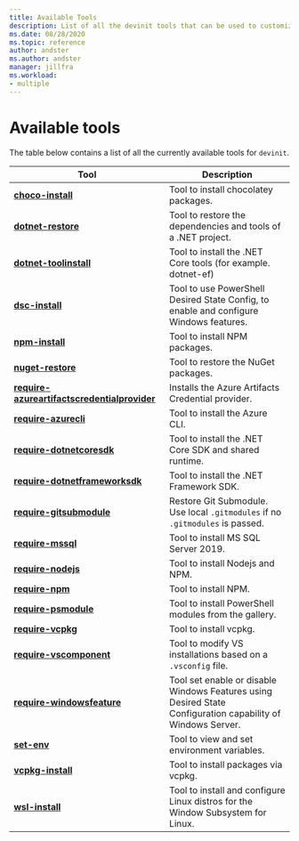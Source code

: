 ```yaml
---
title: Available Tools
description: List of all the devinit tools that can be used to customize a Visual Studio Codespaces for Visual Studio 2019. 
ms.date: 08/28/2020
ms.topic: reference
author: andster
ms.author: andster
manager: jillfra
ms.workload:
- multiple
---
```

# Available tools

The table below contains a list of all the currently available tools for `devinit`.

| Tool                                                                                          | Description                                                                                                 |
|-----------------------------------------------------------------------------------------------|-------------------------------------------------------------------------------------------------------------|
| [**choco-install**](tool-choco-install)                                                       | Tool to install chocolatey packages.                                                                        |
| [**dotnet-restore**](tool-dotnet-restore)                                                     | Tool to restore the dependencies and tools of a .NET project.                                               |
| [**dotnet-toolinstall**](tool-dotnet-toolinstall)                                             | Tool to install the .NET Core tools (for example. dotnet-ef)                                                |
| [**dsc-install**](tool-dsc-install)                                                           | Tool to use PowerShell Desired State Config, to enable and configure Windows features.                      |
| [**npm-install**](tool-npm-install)                                                           | Tool to install NPM packages.                                                                               |
| [**nuget-restore**](tool-nuget-restore)                                                       | Tool to restore the NuGet packages.                                                                         |
| [**require-azureartifactscredentialprovider**](tool-require-azureartifactscredentialprovider) | Installs the Azure Artifacts Credential provider.                                                           |
| [**require-azurecli**](tool-require-azurecli)                                                 | Tool to install the Azure CLI.                                                                              |
| [**require-dotnetcoresdk**](tool-require-dotnetcoresdk)                                       | Tool to install the .NET Core SDK and shared runtime.                                                       |
| [**require-dotnetframeworksdk**](tool-require-dotnetframeworksdk)                             | Tool to install the .NET Framework SDK.                                                                     |
| [**require-gitsubmodule**](tool-require-gitsubmodules)                                        | Restore Git Submodule. Use local `.gitmodules` if no `.gitmodules` is passed.                               |
| [**require-mssql**](tool-require-mssql)                                                       | Tool to install MS SQL Server 2019.                                                                         |
| [**require-nodejs**](tool-require-nodejs)                                                     | Tool to install Nodejs and NPM.                                                                             |
| [**require-npm**](tool-require-npm)                                                           | Tool to install NPM.                                                                                        |
| [**require-psmodule**](tool-require-psmodule)                                                 | Tool to install PowerShell modules from the gallery.                                                        |
| [**require-vcpkg**](tool-require-vcpkg)                                                       | Tool to install vcpkg.                                                                                      |
| [**require-vscomponent**](tool-require-vscomponent)                                           | Tool to modify VS installations based on a `.vsconfig` file.                                                |
| [**require-windowsfeature**](tool-require-vscomponent)                                        | Tool set enable or disable Windows Features using Desired State Configuration capability of Windows Server. |
| [**set-env**](tool-set-env)                                                                   | Tool to view and set environment variables.                                                                 |
| [**vcpkg-install**](tool-vcpkg-install)                                                       | Tool to install packages via vcpkg.                                                                         |
| [**wsl-install**](tool-wsl-install)                                                           | Tool to install and configure Linux distros for the Window Subsystem for Linux.                             |
